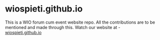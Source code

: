 # wiospieti.github.io
This is a WIO forum cum event website repo. All the contributions are to be mentioned and made through this. 
Watch our website at - [wiospieti.github.io](https://wiospieti.github.io/)
